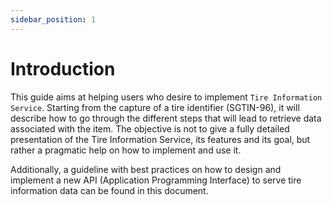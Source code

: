 ```yaml
---
sidebar_position: 1
---
```


# Introduction

This guide aims at helping users who desire to implement ```Tire Information Service```. Starting
from the capture of a tire identifier (SGTIN-96), it will describe how to go through the different steps that will
lead to retrieve data associated with the item.
The objective is not to give a fully detailed presentation of the Tire Information Service, its features and its
goal, but rather a pragmatic help on how to implement and use it.

Additionally, a guideline with best practices on how to design and implement a new API (Application
Programming Interface) to serve tire information data can be found in this document.
